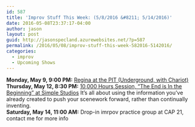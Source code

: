 ```yaml
---
id: 587
title: 'Improv Stuff This Week: (5/8/2016 &#8211; 5/14/2016)'
date: 2016-05-08T23:37:17-04:00
author: jason
layout: post
guid: http://jasonspecland.azurewebsites.net/?p=587
permalink: /2016/05/08/improv-stuff-this-week-582016-5142016/
categories:
  - improv
  - Upcoming Shows
---
```

**Monday, May 9, 9:00 PM:** [Regina at the PIT (Underground, with Chariot)](http://thepit-nyc.com/event/2016-05-09-chariot-regina)  
**Thursday, May 12, 8:30 PM:** [10,000 Hours Session, &#8220;The End is In the Beginning&#8221; at Simple Studios](http://improv10000hrs.com/index.php/sessions/sign-up/?sessiondate=5/12) It&#8217;s all about using the information you&#8217;ve already created to push your scenework forward, rather than continually inventing.  
**Saturday, May 14, 11:00 AM:** Drop-in imrpov practice group at CAP 21, contact me for more info